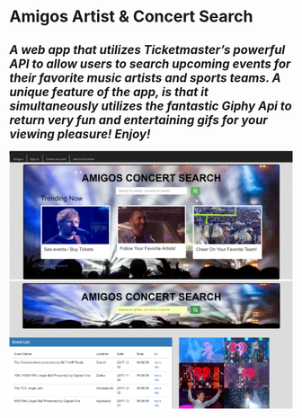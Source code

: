 # Amigos Artist & Concert Search

## *A web app that utilizes Ticketmaster’s powerful API to allow users to search upcoming events for their favorite music artists and sports teams.  A unique feature of the app, is that it simultaneously utilizes the fantastic Giphy Api to return very fun and entertaining gifs for your viewing pleasure!  Enjoy!*

<img src='public/assets/images/screenshot.gif'>

<img src="public/assets/images/search_results.gif">